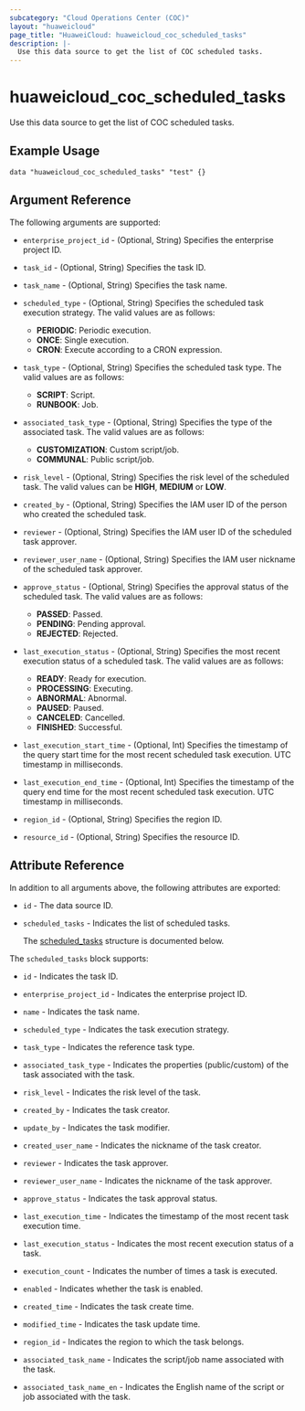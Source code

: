 ```yaml
---
subcategory: "Cloud Operations Center (COC)"
layout: "huaweicloud"
page_title: "HuaweiCloud: huaweicloud_coc_scheduled_tasks"
description: |-
  Use this data source to get the list of COC scheduled tasks.
---
```


# huaweicloud_coc_scheduled_tasks

Use this data source to get the list of COC scheduled tasks.

## Example Usage

```hcl
data "huaweicloud_coc_scheduled_tasks" "test" {}
```

## Argument Reference

The following arguments are supported:

* `enterprise_project_id` - (Optional, String) Specifies the enterprise project ID.

* `task_id` - (Optional, String) Specifies the task ID.

* `task_name` - (Optional, String) Specifies the task name.

* `scheduled_type` - (Optional, String) Specifies the scheduled task execution strategy.
  The valid values are as follows:
  + **PERIODIC**: Periodic execution.
  + **ONCE**: Single execution.
  + **CRON**: Execute according to a CRON expression.

* `task_type` - (Optional, String) Specifies the scheduled task type.
  The valid values are as follows:
  + **SCRIPT**: Script.
  + **RUNBOOK**: Job.

* `associated_task_type` - (Optional, String) Specifies the type of the associated task.
  The valid values are as follows:
  + **CUSTOMIZATION**: Custom script/job.
  + **COMMUNAL**: Public script/job.

* `risk_level` - (Optional, String) Specifies the risk level of the scheduled task.
  The valid values can be **HIGH**, **MEDIUM** or **LOW**.

* `created_by` - (Optional, String) Specifies the IAM user ID of the person who created the scheduled task.

* `reviewer` - (Optional, String) Specifies the IAM user ID of the scheduled task approver.

* `reviewer_user_name` - (Optional, String) Specifies the IAM user nickname of the scheduled task approver.

* `approve_status` - (Optional, String) Specifies the approval status of the scheduled task.
  The valid values are as follows:
  + **PASSED**: Passed.
  + **PENDING**: Pending approval.
  + **REJECTED**: Rejected.

* `last_execution_status` - (Optional, String) Specifies the most recent execution status of a scheduled task.
  The valid values are as follows:
  + **READY**: Ready for execution.
  + **PROCESSING**: Executing.
  + **ABNORMAL**: Abnormal.
  + **PAUSED**: Paused.
  + **CANCELED**: Cancelled.
  + **FINISHED**: Successful.

* `last_execution_start_time` - (Optional, Int) Specifies the timestamp of the query start time for the most recent
  scheduled task execution. UTC timestamp in milliseconds.

* `last_execution_end_time` - (Optional, Int) Specifies the timestamp of the query end time for the most recent
  scheduled task execution. UTC timestamp in milliseconds.

* `region_id` - (Optional, String) Specifies the region ID.

* `resource_id` - (Optional, String) Specifies the resource ID.

## Attribute Reference

In addition to all arguments above, the following attributes are exported:

* `id` - The data source ID.

* `scheduled_tasks` - Indicates the list of scheduled tasks.

  The [scheduled_tasks](#scheduled_tasks_struct) structure is documented below.

<a name="scheduled_tasks_struct"></a>
The `scheduled_tasks` block supports:

* `id` - Indicates the task ID.

* `enterprise_project_id` - Indicates the enterprise project ID.

* `name` - Indicates the task name.

* `scheduled_type` - Indicates the task execution strategy.

* `task_type` - Indicates the reference task type.

* `associated_task_type` - Indicates the properties (public/custom) of the task associated with the task.

* `risk_level` - Indicates the risk level of the task.

* `created_by` - Indicates the task creator.

* `update_by` - Indicates the task modifier.

* `created_user_name` - Indicates the nickname of the task creator.

* `reviewer` - Indicates the task approver.

* `reviewer_user_name` - Indicates the nickname of the task approver.

* `approve_status` - Indicates the task approval status.

* `last_execution_time` - Indicates the timestamp of the most recent task execution time.

* `last_execution_status` - Indicates the most recent execution status of a task.

* `execution_count` - Indicates the number of times a task is executed.

* `enabled` - Indicates whether the task is enabled.

* `created_time` - Indicates the task create time.

* `modified_time` - Indicates the task update time.

* `region_id` - Indicates the region to which the task belongs.

* `associated_task_name` - Indicates the script/job name associated with the task.

* `associated_task_name_en` - Indicates the English name of the script or job associated with the task.
